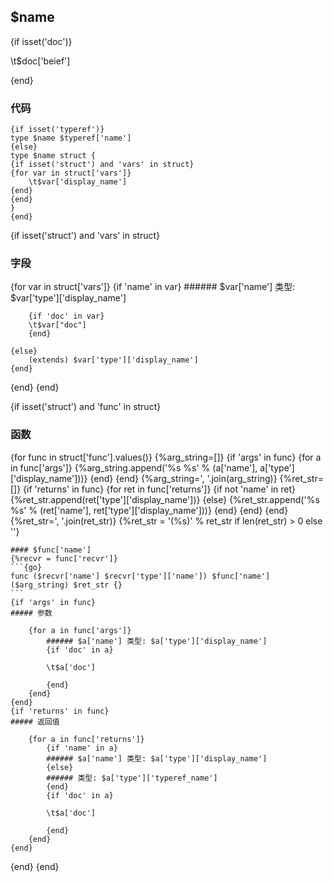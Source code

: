 ## $name
{if isset('doc')}

\t$doc['beief']

{end}

### 代码
```{go}
{if isset('typeref')}
type $name $typeref['name']
{else}
type $name struct {
{if isset('struct') and 'vars' in struct}
{for var in struct['vars']}
	\t$var['display_name']
{end}
{end}
}
{end}
```

{if isset('struct') and 'vars' in struct}
### 字段

{for var in struct['vars']}
	{if 'name' in var}
		###### $var['name'] 类型: $var['type']['display_name']

		{if 'doc' in var}
		\t$var["doc"]
		{end}

	{else}
		(extends) $var['type']['display_name']
	{end}
{end}
{end}

{if isset('struct') and 'func' in struct}
### 函数

{for func in struct['func'].values()}
	{%arg_string=[]}
	{if 'args' in func}
		{for a in func['args']}
			{%arg_string.append('%s %s' % (a['name'], a['type']['display_name']))}
		{end}
	{end}
	{%arg_string=', '.join(arg_string)}
	{%ret_str=[]}
	{if 'returns' in func}
		{for ret in func['returns']}
			{if not 'name' in ret}
				{%ret_str.append(ret['type']['display_name'])}
			{else}
				{%ret_str.append('%s %s' % (ret['name'], ret['type']['display_name']))}
			{end}
		{end}
	{end}
	{%ret_str=', '.join(ret_str)}
	{%ret_str = '(%s)' % ret_str if len(ret_str) > 0 else ''}

	#### $func['name']
	{%recvr = func['recvr']}
	```{go}
	func ($recvr['name'] $recvr['type']['name']) $func['name']($arg_string) $ret_str {}
	```
	{if 'args' in func}
	##### 参数

		{for a in func['args']}
			###### $a['name'] 类型: $a['type']['display_name']
			{if 'doc' in a}
			
			\t$a['doc']
		
			{end}
		{end}
	{end}
	{if 'returns' in func}
	##### 返回值

		{for a in func['returns']}
			{if 'name' in a}
			###### $a['name'] 类型: $a['type']['display_name']
			{else}
			###### 类型: $a['type']['typeref_name']
			{end}
			{if 'doc' in a}
			
			\t$a['doc']
		
			{end}
		{end}
	{end}
	
{end}
{end}
